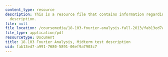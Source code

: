 ```yaml
---
content_type: resource
description: This is a resource file that contains information regarding midterm test
  description.
file: null
file_location: /coursemedia/18-103-fourier-analysis-fall-2013/fab13ed7a9917680589106ef9a7903c7_MIT18_103F13_midterm-des.pdf
file_type: application/pdf
resourcetype: Document
title: 18.103 Fourier Analysis, Midterm test description
uid: fab13ed7-a991-7680-5891-06ef9a7903c7
---
```

